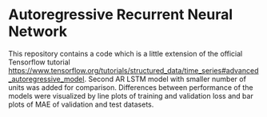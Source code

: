 # Autoregressive Recurrent Neural Network
This repository contains a code which is a little extension of the official Tensorflow tutorial https://www.tensorflow.org/tutorials/structured_data/time_series#advanced_autoregressive_model.
Second AR LSTM model with smaller number of units was added for comparison. Differences between performance of the models were visualized by line plots of training and validation loss and bar plots of MAE of validation and test datasets. 
